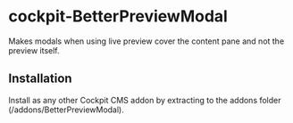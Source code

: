 # cockpit-BetterPreviewModal
Makes modals when using live preview cover the content pane and not the preview itself.

## Installation
Install as any other Cockpit CMS addon by extracting to the addons folder (/addons/BetterPreviewModal).